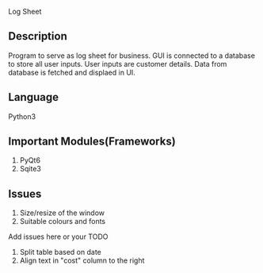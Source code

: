 Log Sheet

## Description
Program to serve as log sheet for business.
GUI is connected to a database to store all user inputs.
User inputs are customer details.
Data from database is fetched and displaed in UI.

## Language
Python3 

## Important Modules(Frameworks)
1. PyQt6
2. Sqite3 

## Issues
1. Size/resize of the window
2. Suitable colours and fonts

Add issues here or your TODO
1. Split table based on date
2. Align text in "cost" column to the right




